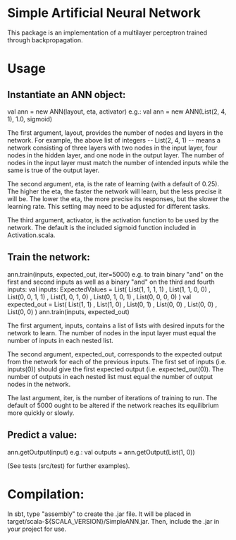 Simple Artificial Neural Network
================================

This package is an implementation of a multilayer perceptron trained through backpropagation.


Usage
=====

## Instantiate an ANN object:

val ann = new ANN(layout, eta, activator)
e.g.: val ann = new ANN(List(2, 4, 1), 1.0, sigmoid)

The first argument, layout, provides the number of nodes and layers in the network.  For example, the above list of integers -- List(2, 4, 1) -- means a network consisting of three layers with two nodes in the input layer, four nodes in the hidden layer, and one node in the output layer.  The number of nodes in the input layer must match the number of intended inputs while the same is true of the output layer.

The second argument, eta, is the rate of learning (with a default of 0.25).  The higher the eta, the faster the network will learn, but the less precise it will be.  The lower the eta, the more precise its responses, but the slower the learning rate.  This setting may need to be adjusted for different tasks.

The third argument, activator, is the activation function to be used by the network.  The default is the included sigmoid function included in Activation.scala.

## Train the network:

ann.train(inputs, expected_out, iter=5000)
e.g. to train binary "and" on the first and second inputs as well as a binary "and" on the third and fourth inputs:
  val inputs: ExpectedValues = List(
    List(1, 1, 1, 1)
    , List(1, 1, 0, 0)
    , List(0, 0, 1, 1)
    , List(1, 0, 1, 0)
    , List(0, 1, 0, 1)
    , List(0, 0, 0, 0)
    )
  val expected_out = List(
    List(1, 1)
    , List(1, 0)
    , List(0, 1)
    , List(0, 0)
    , List(0, 0)
    , List(0, 0)
    )
  ann.train(inputs, expected_out)

The first argument, inputs, contains a list of lists with desired inputs for the network to learn.  The number of nodes in the input layer must equal the number of inputs in each nested list.

The second argument, expected_out, corresponds to the expected output from the network for each of the previous inputs.  The first set of inputs (i.e. inputs(0)) should give the first expected output (i.e. expected_out(0)).  The number of outputs in each nested list must equal the number of output nodes in the network.

The last argument, iter, is the number of iterations of training to run.  The default of 5000 ought to be altered if the network reaches its equilibrium more quickly or slowly.

## Predict a value:

ann.getOutput(input)
e.g.:
  val outputs = ann.getOutput(List(1, 0))

(See tests (src/test) for further examples).


Compilation:
============

In sbt, type "assembly" to create the .jar file.  It will be placed in target/scala-${SCALA_VERSION}/SimpleANN.jar.  Then, include the .jar in your project for use.
